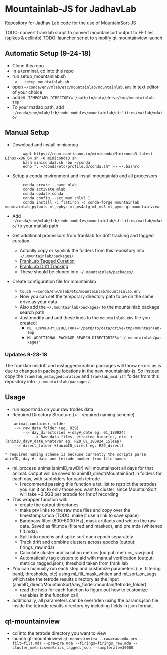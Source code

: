 Mountainlab-JS for JadhavLab
======

Repository for Jadhav Lab code for the use of MountainSort-JS

TODO: convert franklab script to convert mountainsort output to FF files (spikes & cellinfo)
TODO: launcher script to simplify qt-mountainview launch

Automatic Setup (9-24-18)
------
* Clone this repo
* In a terminal, cd into this repo
* run  setup_mountainlab.sh
    * `. setup_mountainlab.sh`
* open  `~/conda/env/mlab/etc/mountainlab/mountainlab.env` in text editor of your choice
* add `ML_TEMPORARY_DIRECTORY='/path/to/data/drive/tmp/mountainlab-tmp'`
* To your matlab path, add `~/conda/env/mlab/lib/node_modules/mountainlab/utilities/matlab/mdaio/`


Manual Setup
------
* Download and install miniconda

```shell
        wget https://repo.continuum.io/miniconda/Miniconda3-latest-Linux-x86_64.sh -O miniconda3.sh
        bash miniconda3.sh -bp ~/conda
        echo ". ~/conda/etc/profile.d/conda.sh" >> ~/.bashrc
```

* Setup a conda environment and install mountainlab and all processors

```shell
        conda create --name mlab
        conda activate mlab
        conda update conda
        conda config --set max_shlvl 1
        conda install -c flatiron -c conda-forge mountainlab mountainlab_pytools ml_ephys ml_ms4alg ml_ms3 ml_pyms qt-mountainview
```
* Add `~/conda/env/mlab/lib/node_modules/mountainlab/utilities/matlab/mdaio/` to your matlab path

* Get additional processors from franklab for drift tracking and tagged curation
    * Actually copy or symlink the folders from this repository into `~/.mountainlab/packages/`
    * [FrankLab Tagged Curation](https://bitbucket.org/franklab/franklab_mstaggedcuration/src/master/)
    * [FrankLab Drift Tracking](https://bitbucket.org/franklab/franklab_msdrift/src/master/)
    * These should be cloned into `~/.mountainlab/packages/`

* Create configuration file for mountainlab
    * `touch ~/conda/env/mlab/etc/mountainlab/mountainlab.env`
    * Now you can set the temporary directory path to be on the same drive as your data
    * Also add the `~/.mountainlab/packages/` to the mountainlab package search path
    * Just modify and add these lines to the `mountainlab.env` file you created:
        * `ML_TEMPORARY_DIRECTORY='/path/to/data/drive/tmp/mountainlab-tmp'`
        * `ML_ADDITIONAL_PACKAGE_SEARCH_DIRECTORIES='~/.mountainlab/packages'`

### Updates 9-23-18
The franklab msdrift and mstaggedcuration packages will throw errors as is due to changes in package locations in the new mountainlab-js. So instead copy the `franklab_mstaggedcuration` and `franklab_msdrift` folder from this repository into `~/.mountainlab/packages/`. 

Usage
------
* run exportmda on your raw trodes data
* Required Directory Structure (+ - required naming scheme)
```
    animal_container_folder
    --> raw_data_folder (eg. RZ9)
        --> day_directories +(day#_date eg. 01_180924)
            --> Raw data files, etracted binaries, etc. +(animID_day#_date_whatever eg. RZ9_01_180924_1Sleep)
    --> direct_folder +(animID_direct eg. RZ9_direct) 
```
    * required naming scheme is because currently the scripts parse animID, day #, date and tetrode number from file names
* ml_process_animal(animID,rawDir) will mountainsort all days for that animal. Output will be saved to animID_direct/MountainSort in folders for each day, with subfolders for each tetrode
    * I recommend passing this function a tet_list to restrict the tetrodes you run it on to only those you want to cluster, since MountainSort will take ~3.5GB per tetrode for 1hr of recording
* This wrapper function will:
    * create the output directories
    * make prv links to the raw mda files and copy over the timestamps.mda (TODO: make it use a link to save space)
    * Bandpass filter (600-6000 Hz), mask artifacts and whiten  the raw data. Saved as filt.mda (filtered and masked), and pre.mda (whitened filt.mda).
    * Split into epochs and spike sort each epoch separately
    * Track drift and combine clusters across epochs (output: firings_raw.mda)
    * Calculate cluster and isolation metrics (output: metrics_raw.json)
    * Automatically tag clusters to aid with manual verification (output: metrics_tagged.json), threshold taken from frank lab
* You can manually run each step and customize parameters (i.e. filtering band, thresholds, etc) using ml_filt_mask_whiten and ml_sort_on_segs which take the tetrode results directory as the input (animID_direct/MountainSort/day_folder.mountain/tetrode_folder)
    * read the help for each function to figure out how to customize variables in the function call
* additionally, all parameters  can be overriden using the params.json file inside the tetrode results directory by including fields in json format.

qt-mountainview
------
* cd into the tetrode directory you want to view
* launch qt-mountainview
    `qt-mountainview --raw=raw.mda.prv --filt=filt.mda --pre=pre.mda --firings=firings_raw.mda --cluster_metrics=metrics_tagged.json --samplerate=30000`
